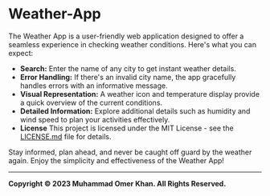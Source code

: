 # Weather-App

The Weather App is a user-friendly web application designed to offer a seamless experience in checking weather conditions. Here's what you can expect:

- **Search:** Enter the name of any city to get instant weather details. <br>
- **Error Handling:** If there's an invalid city name, the app gracefully handles errors with an informative message. <br>
- **Visual Representation:** A weather icon and temperature display provide a quick overview of the current conditions. <br>
- **Detailed Information:** Explore additional details such as humidity and wind speed to plan your activities effectively. <br>
- **License** This project is licensed under the MIT License - see the [LICENSE.md](https://github.com/OmerKhan24/SleepSmart/blob/main/LICENSE.md) file for details.

Stay informed, plan ahead, and never be caught off guard by the weather again. Enjoy the simplicity and effectiveness of the Weather App!

---

**Copyright © 2023 Muhammad Omer Khan. All Rights Reserved.**

